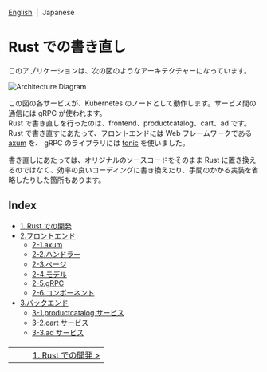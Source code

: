 [English](../en/index.md)&nbsp;&nbsp;|&nbsp;&nbsp;Japanese

# Rust での書き直し

このアプリケーションは、次の図のようなアーキテクチャーになっています。

![Architecture Diagram](/docs/img/architecture-diagram.png)

この図の各サービスが、Kubernetes のノードとして動作します。サービス間の通信には gRPC が使われます。  
Rust で書き直しを行ったのは、frontend、productcatalog、cart、ad です。  
Rust で書き直すにあたって、フロントエンドには Web フレームワークである [axum](https://github.com/tokio-rs/axum) を、 gRPC のライブラリには [tonic](https://github.com/hyperium/tonic) を使いました。

書き直しにあたっては、オリジナルのソースコードをそのまま Rust に置き換えるのではなく、効率の良いコーディングに書き換えたり、手間のかかる実装を省略したりした箇所もあります。

## Index

- [1. Rust での開発](./1.development/1-0.development.md)
- [2.フロントエンド](./2.frontend/2-0.frontend.md)
  - [2-1.axum](./2.frontend/2-1.axum.md)
  - [2-2.ハンドラー](./2.frontend/2-1.axum.md)
  - [2-3.ページ](./2.frontend/2-3.page.md)
  - [2-4.モデル](./2.frontend/2-4.model.md)
  - [2-5.gRPC](./2.frontend/2-5.rpc.md)
  - [2-6.コンポーネント](./2.frontend/2-6.component.md)
- [3.バックエンド](./3.backend/3-0.backend.md)
  - [3-1.productcatalog サービス](./3.backend/3-1.productcatalog.md)
  - [3-2.cart サービス](./3.backend/3-2.cart.md)
  - [3-3.ad サービス](./3.backend/3-3.ad.md)

<table style="width: 90%; margin-top: 20px;">
<tr>
<td style="text-align: left"></td>
<td>&nbsp;&nbsp;</td>
<td style="text-align: right"><a href="./1.development/1-0.development.md">1. Rust での開発&nbsp;&gt;</a></td>
</tr>
</table>
